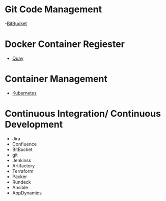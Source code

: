 # Git Code Management

  -[BitBucket](https://bitbucket.org/)

# Docker Container Regiester
 
  - [Quay](https://www.openshift.com/products/quay)
  
# Container Management

  - [Kubernetes](https://kubernetes.io/)
  
# Continuous Integration/ Continuous Development

  - Jira
  - Confluence
  - BitBucket
  - git
  - Jenkinss
  - Artifactory
  - Terraform
  - Packer
  - Rundeck
  - Ansible
  - AppDynamics
